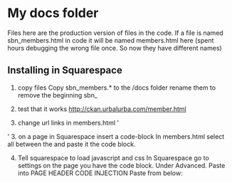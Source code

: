 # My docs folder

Files here are the production version of files in the code.
If a file is named sbn_members.html in code it will be named members.html here
(spent hours debugging the wrong file once. So now they have different names)




## Installing in Squarespace

1. copy files
Copy sbn_members.* to the /docs folder
rename them to remove the beginning sbn_ 

2. test that it works
http://ckan.urbalurba.com/member.html


2. change url links in members.html
'
    <link rel="stylesheet" type="text/css" href="http://ckan.urbalurba.com/members.css">
    <script src="http://ckan.urbalurba.com/members.js"></script>
'
3. on a page in Squarespace insert a code-block
In members.html select all between the  <body> </body> and paste it the code block.

4. Tell squarespace to load javascript and css 
In Squarespace go to settings on the page you have the code block. 
Under Advanced. Paste into PAGE HEADER CODE INJECTION
Paste from below:


    <link rel="stylesheet" href="https://maxcdn.bootstrapcdn.com/bootstrap/4.0.0/css/bootstrap.min.css" integrity="sha384-Gn5384xqQ1aoWXA+058RXPxPg6fy4IWvTNh0E263XmFcJlSAwiGgFAW/dAiS6JXm"
        crossorigin="anonymous">
    <!-- jQuery first, then Popper.js, then Bootstrap JS -->
   
    <script src="https://code.jquery.com/jquery-3.3.1.min.js"></script>
    <script src="https://cdnjs.cloudflare.com/ajax/libs/popper.js/1.12.9/umd/popper.min.js" integrity="sha384-ApNbgh9B+Y1QKtv3Rn7W3mgPxhU9K/ScQsAP7hUibX39j7fakFPskvXusvfa0b4Q"
        crossorigin="anonymous"></script>
    <script src="https://maxcdn.bootstrapcdn.com/bootstrap/4.0.0/js/bootstrap.min.js" integrity="sha384-JZR6Spejh4U02d8jOt6vLEHfe/JQGiRRSQQxSfFWpi1MquVdAyjUar5+76PVCmYl"
        crossorigin="anonymous"></script>


    <link rel="stylesheet" type="text/css" href="http://ckan.urbalurba.com/members.css">
    <script src="http://ckan.urbalurba.com/members.js"></script>
